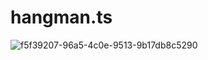 # hangman.ts
![f5f39207-96a5-4c0e-9513-9b17db8c5290](https://user-images.githubusercontent.com/100318892/211171139-13cd4719-20e1-4861-afee-e2b25873ffb4.png)
